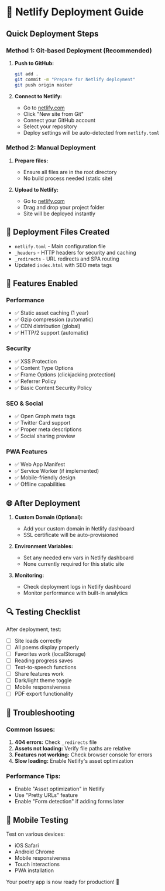 # 🚀 Netlify Deployment Guide

## Quick Deployment Steps

### Method 1: Git-based Deployment (Recommended)
1. **Push to GitHub:**
   ```bash
   git add .
   git commit -m "Prepare for Netlify deployment"
   git push origin master
   ```

2. **Connect to Netlify:**
   - Go to [netlify.com](https://netlify.com)
   - Click "New site from Git"
   - Connect your GitHub account
   - Select your repository
   - Deploy settings will be auto-detected from `netlify.toml`

### Method 2: Manual Deployment
1. **Prepare files:**
   - Ensure all files are in the root directory
   - No build process needed (static site)

2. **Upload to Netlify:**
   - Go to [netlify.com](https://netlify.com)
   - Drag and drop your project folder
   - Site will be deployed instantly

## 📁 Deployment Files Created

- `netlify.toml` - Main configuration file
- `_headers` - HTTP headers for security and caching
- `_redirects` - URL redirects and SPA routing
- Updated `index.html` with SEO meta tags

## 🔧 Features Enabled

### Performance
- ✅ Static asset caching (1 year)
- ✅ Gzip compression (automatic)
- ✅ CDN distribution (global)
- ✅ HTTP/2 support (automatic)

### Security
- ✅ XSS Protection
- ✅ Content Type Options
- ✅ Frame Options (clickjacking protection)
- ✅ Referrer Policy
- ✅ Basic Content Security Policy

### SEO & Social
- ✅ Open Graph meta tags
- ✅ Twitter Card support
- ✅ Proper meta descriptions
- ✅ Social sharing preview

### PWA Features
- ✅ Web App Manifest
- ✅ Service Worker (if implemented)
- ✅ Mobile-friendly design
- ✅ Offline capabilities

## 🌐 After Deployment

1. **Custom Domain (Optional):**
   - Add your custom domain in Netlify dashboard
   - SSL certificate will be auto-provisioned

2. **Environment Variables:**
   - Set any needed env vars in Netlify dashboard
   - None currently required for this static site

3. **Monitoring:**
   - Check deployment logs in Netlify dashboard
   - Monitor performance with built-in analytics

## 🔍 Testing Checklist

After deployment, test:
- [ ] Site loads correctly
- [ ] All poems display properly
- [ ] Favorites work (localStorage)
- [ ] Reading progress saves
- [ ] Text-to-speech functions
- [ ] Share features work
- [ ] Dark/light theme toggle
- [ ] Mobile responsiveness
- [ ] PDF export functionality

## 🚨 Troubleshooting

### Common Issues:
1. **404 errors:** Check `_redirects` file
2. **Assets not loading:** Verify file paths are relative
3. **Features not working:** Check browser console for errors
4. **Slow loading:** Enable Netlify's asset optimization

### Performance Tips:
- Enable "Asset optimization" in Netlify
- Use "Pretty URLs" feature
- Enable "Form detection" if adding forms later

## 📱 Mobile Testing

Test on various devices:
- iOS Safari
- Android Chrome
- Mobile responsiveness
- Touch interactions
- PWA installation

Your poetry app is now ready for production! 🎉
